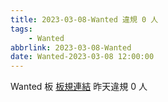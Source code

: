 ```yaml
---
title: 2023-03-08-Wanted 違規 0 人
tags:
    - Wanted
abbrlink: 2023-03-08-Wanted
date: Wanted-2023-03-08 12:00:00
---
```

Wanted 板 [板規連結](https://www.ptt.cc/bbs/Wanted/M.1608829773.A.D3B.html)
昨天違規 0 人
